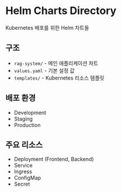 # Helm Charts Directory

Kubernetes 배포를 위한 Helm 차트들

## 구조
- `rag-system/` - 메인 애플리케이션 차트
- `values.yaml` - 기본 설정 값
- `templates/` - Kubernetes 리소스 템플릿

## 배포 환경
- Development
- Staging  
- Production

## 주요 리소스
- Deployment (Frontend, Backend)
- Service
- Ingress
- ConfigMap
- Secret 